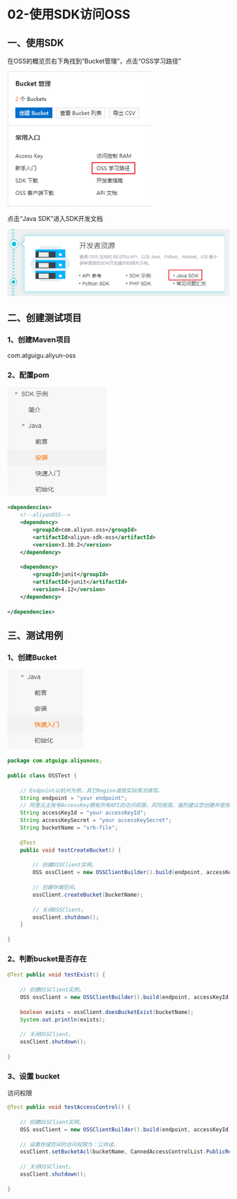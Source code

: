 # 02-使用SDK访问OSS

## 一、使用SDK

在OSS的概览页右下角找到“Bucket管理”，点击“OSS学习路径”

![images](./images/de618700-310d-462d-8b7f-7a9047c0dc3d.png)

点击“Java SDK”进入SDK开发文档

![images](./images/887e9ea7-8ab4-4774-a0f9-af22dcce4a18.png)

## 二、创建测试项目

### 1、创建Maven项目

com.atguigu.aliyun-oss

### 2、配置pom

![images](./images/ac011629-857f-47f7-9dc4-4a79a135e337.png)

```xml
<dependencies>
    <!--aliyunOSS-->
    <dependency>
        <groupId>com.aliyun.oss</groupId>
        <artifactId>aliyun-sdk-oss</artifactId>
        <version>3.10.2</version>
    </dependency>

    <dependency>
        <groupId>junit</groupId>
        <artifactId>junit</artifactId>
        <version>4.12</version>
    </dependency>

</dependencies>
```

## 三、测试用例

### 1、创建Bucket

![images](./images/25468ccb-eb68-4dfd-8e67-7e3ca07d1727.png)

```java
package com.atguigu.aliyunoss;

public class OSSTest {

    // Endpoint以杭州为例，其它Region请按实际情况填写。
    String endpoint = "your endpoint";
    // 阿里云主账号AccessKey拥有所有API的访问权限，风险很高。强烈建议您创建并使用RAM账号进行API访问或日常运维，请登录 https://ram.console.aliyun.com 创建RAM账号。
    String accessKeyId = "your accessKeyId";
    String accessKeySecret = "your accessKeySecret";
    String bucketName = "srb-file";

    @Test
    public void testCreateBucket() {
        
        // 创建OSSClient实例。
        OSS ossClient = new OSSClientBuilder().build(endpoint, accessKeyId, accessKeySecret);

        // 创建存储空间。
        ossClient.createBucket(bucketName);

        // 关闭OSSClient。
        ossClient.shutdown();
    }

}
```

### 2、判断bucket是否存在

```java
@Test public void testExist() {

    // 创建OSSClient实例。
    OSS ossClient = new OSSClientBuilder().build(endpoint, accessKeyId, accessKeySecret);

    boolean exists = ossClient.doesBucketExist(bucketName);
    System.out.println(exists);

    // 关闭OSSClient。
    ossClient.shutdown();

}
```

### 3、设置 bucket

访问权限

```java
@Test public void testAccessControl() {

    // 创建OSSClient实例。
    OSS ossClient = new OSSClientBuilder().build(endpoint, accessKeyId, accessKeySecret);

    // 设置存储空间的访问权限为：公共读。
    ossClient.setBucketAcl(bucketName, CannedAccessControlList.PublicRead);

    // 关闭OSSClient。
    ossClient.shutdown();

}
```
